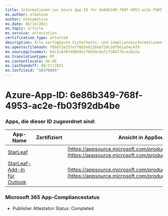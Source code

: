 ```yaml
---
title: Informationen zur Azure App-ID für 6e86b349-768f-4953-ac2e-fb03f92db4be
ms.author: elmalova
author: elenamalova
ms.date: 08/14/2021
ms.topic: article
ms.service: attestation
certification_type: attested
description: Alle verfügbaren Sicherheits- und Complianceinformationen für 6e86b349-768f-4953-ac2e-fb03f92db4be.
ms.openlocfilehash: f6bbf2e257eff665eb13bbef20c10fb61a5ec479
ms.sourcegitcommit: bdc1c8f8fdd6592cfbb59c8a7cf38477bca26e2a
ms.translationtype: MT
ms.contentlocale: de-DE
ms.lasthandoff: 08/17/2021
ms.locfileid: "58376045"
---
```

# <a name="azure-app-id-6e86b349-768f-4953-ac2e-fb03f92db4be"></a>Azure-App-ID: 6e86b349-768f-4953-ac2e-fb03f92db4be


### <a name="apps-associated-with-this-id"></a>Apps, die dieser ID zugeordnet sind:
| **App-Name** | **Zertifiziert** | **Ansicht in AppSource** |
|--------------|---------------|-----------------------|
| [StarLeaf](https://docs.microsoft.com/microsoft-365-app-certification/forward/WA200000185) |  | [https://appsource.microsoft.com/product/office/WA200000185](https://appsource.microsoft.com/product/office/WA200000185) |
| [StarLeaf-Add-In für Outlook](https://docs.microsoft.com/microsoft-365-app-certification/forward/WA104381343) |  | [https://appsource.microsoft.com/product/office/WA104381343](https://appsource.microsoft.com/product/office/WA104381343) |

### <a name="microsoft-365-app-compliance-status"></a>Microsoft 365 App-Compliancestatus
- Publisher Attestaton Status: Completed
